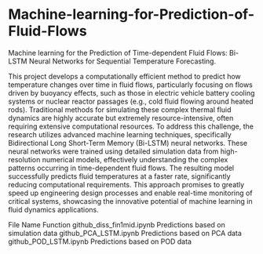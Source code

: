 # Machine-learning-for-Prediction-of-Fluid-Flows
Machine learning for the Prediction of Time-dependent Fluid Flows: Bi-LSTM Neural Networks for Sequential Temperature Forecasting. 

This project develops a computationally efficient method to predict how temperature changes over time in fluid flows, particularly focusing on flows driven by buoyancy effects, such as those in electric vehicle battery cooling systems or nuclear reactor passages (e.g., cold fluid flowing around heated rods). Traditional methods for simulating these complex thermal fluid dynamics are highly accurate but extremely resource-intensive, often requiring extensive computational resources. To address this challenge, the research utilizes advanced machine learning techniques, specifically Bidirectional Long Short-Term Memory (Bi-LSTM) neural networks. These neural networks were trained using detailed simulation data from high-resolution numerical models, effectively understanding the complex patterns occurring in time-dependent fluid flows. The resulting model successfully predicts fluid temperatures at a faster rate, significantly reducing computational requirements. This approach promises to greatly speed up engineering design processes and enable real-time monitoring of critical systems, showcasing the innovative potential of machine learning in fluid dynamics applications.

File Name                      Function
github_diss_fin1mid.ipynb      Predictions based on simulation data
github_PCA_LSTM.ipynb          Predictions based on PCA data
github_POD_LSTM.ipynb          Predictions based on POD data
